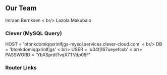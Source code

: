 ## Our Team
Imraan Bernksen < br/>
Lazola Makubalo 


### Clever (MySQL Query)
HOST = 'btonkdomiqqxrinlfjgs-mysql.services.clever-cloud.com' < br/>
DB = 'btonkdomiqqxrinlfjgs' < br/>
USER = 'u34fj167ueyefcxb' < br/>
PASSWORD = 'YbXSprdtTvqX7TVdp05F'

### Router Links
